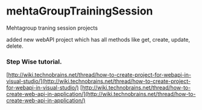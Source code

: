 # mehtaGroupTrainingSession
Mehtagroup traning session projects

added new webAPI project which has all methods like get, create, update, delete. 

### Step Wise tutorial.

[http://wiki.technobrains.net/thread/how-to-create-project-for-webapi-in-visual-studio/](http://wiki.technobrains.net/thread/how-to-create-project-for-webapi-in-visual-studio/)
[http://wiki.technobrains.net/thread/how-to-create-web-api-in-application/](http://wiki.technobrains.net/thread/how-to-create-web-api-in-application/)
